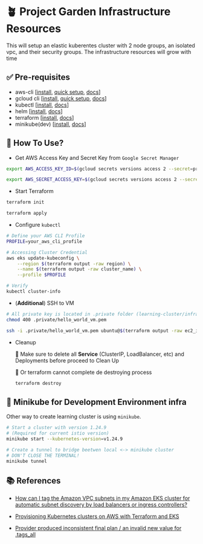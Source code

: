 # 🪴 Project Garden Infrastructure Resources

This will setup an elastic kuberentes cluster with 2 node groups, an isolated vpc, and their security groups. The infrastructure resources will grow with time

## ✅ Pre-requisites

* aws-cli [[install](https://docs.aws.amazon.com/cli/latest/userguide/getting-started-install.html), [quick setup](https://docs.aws.amazon.com/cli/latest/userguide/getting-started-quickstart.html), [docs](https://docs.aws.amazon.com/cli/latest/userguide/cli-chap-welcome.html)]
* gcloud cli [[install](https://cloud.google.com/sdk/docs/install-sdk), [quick setup](https://cloud.google.com/sdk/docs/initializing), [docs](https://cloud.google.com/sdk/gcloud)]
* kubectl [[install](https://kubernetes.io/docs/tasks/tools/), [docs](https://kubernetes.io/docs/home/)]
* helm [[install](https://helm.sh/docs/intro/install/), [docs](https://helm.sh/docs/)]
* terraform [[install](https://developer.hashicorp.com/terraform/downloads), [docs](https://developer.hashicorp.com/terraform/docs)]
* minikube(dev) [[install](https://minikube.sigs.k8s.io/docs/start/), [docs](https://minikube.sigs.k8s.io/docs/)]

## 🤔 How To Use?

* Get AWS Access Key and Secret Key from `Google Secret Manager`

```bash
export AWS_ACCESS_KEY_ID=$(gcloud secrets versions access 2 --secret=project-garden-terraform-secret-key | jq -r '.[0].ACCESS_ID')

export AWS_SECRET_ACCESS_KEY=$(gcloud secrets versions access 2 --secret=project-garden-terraform-secret-key | jq -r '.[0].SECRET_KEY')
```

* Start Terraform

```bash
terraform init

terraform apply
```

* Configure `kubectl`

```bash
# Define your AWS CLI Profile
PROFILE=your_aws_cli_profile

# Accessing Cluster Credential
aws eks update-kubeconfig \
    --region $(terraform output -raw region) \
    --name $(terraform output -raw cluster_name) \
    --profile $PROFILE

# Verify
kubectl cluster-info
```

* (**Additional**) SSH to VM
```bash
# All private key is located in .private folder (learning-cluster/infrastructure/.private)
chmod 400 .private/hello_world_vm.pem

ssh -i .private/hello_world_vm.pem ubuntu@$(terraform output -raw ec2_instance_public_ip)
```
* Cleanup

    🚨 Make sure to delete all **Service** (ClusterIP, LoadBalancer, etc) and Deployments before proceed to Clean Up

    🚨 Or terraform cannot complete de destroying process

    ```bash
    terraform destroy
    ```

## 🛟 Minikube for Development Environment infra
Other way to create learning cluster is using `minikube`.

```bash
# Start a cluster with version 1.24.9
# (Required for current istio version)
minikube start --kubernetes-version=v1.24.9

# Create a tunnel to bridge beetwen local <-> minikube cluster
# DON'T CLOSE THE TERMINAL!
minikube tunnel
```

## 📚 References

* [How can I tag the Amazon VPC subnets in my Amazon EKS cluster for automatic subnet discovery by load balancers or ingress controllers?](https://aws.amazon.com/premiumsupport/knowledge-center/eks-vpc-subnet-discovery/)

* [Provisioning Kubernetes clusters on AWS with Terraform and EKS](https://learnk8s.io/terraform-eks#testing-the-cluster-by-deploying-a-simple-hello-world-app)

* [Provider produced inconsistent final plan / an invalid new value for .tags_all](https://github.com/hashicorp/terraform-provider-aws/issues/19583)